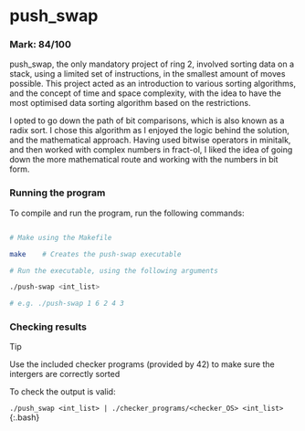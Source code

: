 # push_swap

### Mark: 84/100

push_swap, the only mandatory project of ring 2, involved sorting data on a stack, using a limited set of instructions, in the smallest amount of moves possible. This project acted as an introduction to various sorting algorithms, and the concept of time and space complexity, with the idea to have the most optimised data sorting algorithm based on the restrictions.

I opted to go down the path of bit comparisons, which is also known as a radix sort. I chose this algorithm as I enjoyed the logic behind the solution, and the mathematical approach. Having used bitwise operators in minitalk, and then worked with complex numbers in fract-ol, I liked the idea of going down the more mathematical route and working with the numbers in bit form.

### Running the program

To compile and run the program, run the following commands:

```bash

# Make using the Makefile

make	# Creates the push-swap executable

# Run the executable, using the following arguments

./push-swap <int_list>

# e.g. ./push-swap 1 6 2 4 3
```

### Checking results

> [!TIP]
> Use the included checker programs (provided by 42) to make sure the intergers are correctly sorted

To check the output is valid:

`./push_swap <int_list> | ./checker_programs/<checker_OS> <int_list>`{:.bash}
